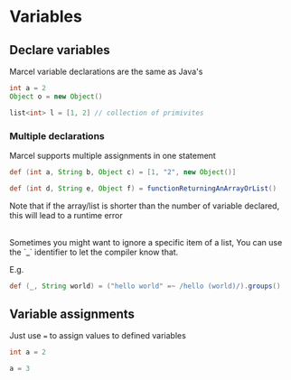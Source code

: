 # Variables

## Declare variables

Marcel variable declarations are the same as Java's

````groovy
int a = 2
Object o = new Object()

list<int> l = [1, 2] // collection of primivites
````

### Multiple declarations
Marcel supports multiple assignments in one statement

```groovy
def (int a, String b, Object c) = [1, "2", new Object()]

def (int d, String e, Object f) = functionReturningAnArrayOrList()
```

Note that if the array/list is shorter than the number of variable declared, this will lead to a runtime error

<br/>
Sometimes you might want to ignore a specific item of a list,
You can use the `_` identifier to let the compiler know that.

E.g.

```groovy
def (_, String world) = ("hello world" =~ /hello (world)/).groups()
```

## Variable assignments

Just use `=` to assign values to defined variables

```java
int a = 2

a = 3
```
